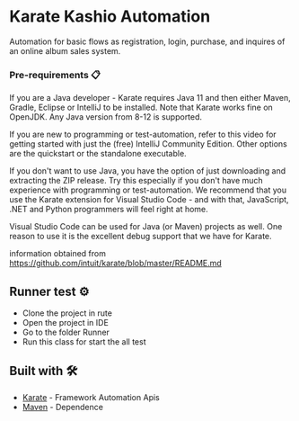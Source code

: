 # Karate Kashio Automation 

Automation for basic flows as registration, login, purchase, and inquires of an online album sales system.

### Pre-requirements 📋

If you are a Java developer - Karate requires Java 11  and then either Maven, Gradle, Eclipse or IntelliJ to be installed. Note that Karate works fine on OpenJDK. Any Java version from 8-12 is supported.

If you are new to programming or test-automation, refer to this video for getting started with just the (free) IntelliJ Community Edition. Other options are the quickstart or the standalone executable.

If you don't want to use Java, you have the option of just downloading and extracting the ZIP release. Try this especially if you don't have much experience with programming or test-automation. We recommend that you use the Karate extension for Visual Studio Code - and with that, JavaScript, .NET and Python programmers will feel right at home.

Visual Studio Code can be used for Java (or Maven) projects as well. One reason to use it is the excellent debug support that we have for Karate.

information obtained from  https://github.com/intuit/karate/blob/master/README.md

## Runner test  ⚙️
*  Clone the project in rute
*  Open the project in IDE
*  Go to the folder Runner 
*  Run this class for start the all test

## Built with 🛠️

* [Karate](https://github.com/intuit/karate) - Framework  Automation Apis
* [Maven](https://maven.apache.org/) - Dependence

